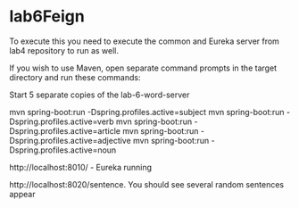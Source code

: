 # lab6Feign
To execute this you need to execute the common and Eureka server from lab4 repository to run as well.

If you wish to use Maven, open separate command prompts in the target directory and run these commands:

Start 5 separate copies of the lab-6-word-server

mvn spring-boot:run -Dspring.profiles.active=subject
mvn spring-boot:run -Dspring.profiles.active=verb
mvn spring-boot:run -Dspring.profiles.active=article
mvn spring-boot:run -Dspring.profiles.active=adjective
mvn spring-boot:run -Dspring.profiles.active=noun

http://localhost:8010/ - Eureka running

 http://localhost:8020/sentence. You should see several random sentences appear
